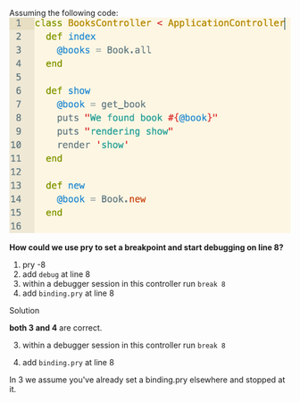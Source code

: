 Assuming the following code:
![code](assets/quiz4a.png)

**How could we use pry to set a breakpoint and start debugging on line 8?**

1. pry -8
2. add `debug` at line 8
3. within a debugger session in this controller run `break 8`
4. add `binding.pry` at line 8





















































Solution

**both 3 and 4** are correct.  

3) within a debugger session in this controller run `break 8`

4) add `binding.pry` at line 8

In 3 we assume you've already set a binding.pry elsewhere and stopped at it.
